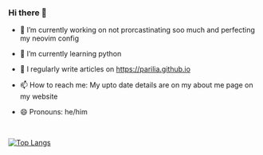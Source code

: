 ### Hi there 👋


- 🔭 I’m currently working on not prorcastinating soo much and perfecting my neovim config
- 🌱 I’m currently learning python
- 📝 I regularly write articles on <a href="https://parilia.github.io/">https://parilia.github.io</a>

- 📫 How to reach me: My upto date details are on my about me page on my website
- 😄 Pronouns: he/him


<br>

[![Top Langs](https://github-readme-stats.vercel.app/api/top-langs/?username=Parilia&show_icons=true&theme=gruvbox)](https://github.com/Parilia/github-readme-stats)


